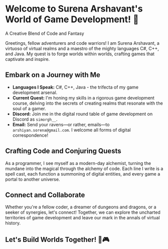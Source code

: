 # Welcome to Surena Arshavant's World of Game Development! 🌟

A Creative Blend of Code and Fantasy

Greetings, fellow adventurers and code warriors! I am Surena Arshavant, a virtuoso of virtual realms and a maestro of the mighty languages C#, C++, and Java. My quest is to forge worlds within worlds, crafting games that captivate and inspire.

## Embark on a Journey with Me
- **Languages I Speak:** C#, C++, Java - the trifecta of my game development arsenal.
- **Current Quest:** I'm honing my skills in a rigorous game development course, delving into the secrets of creating realms that resonate with the soul of a gamer.
- **Discord:** Join me in the digital round table of game development on Discord as `simorgh__`.
- **Email:** Send your ravens—or rather, emails—to `arshiyan.sorena@gmail.com`. I welcome all forms of digital correspondence!

## Crafting Code and Conjuring Quests
As a programmer, I see myself as a modern-day alchemist, turning the mundane into the magical through the alchemy of code. Each line I write is a spell cast, each function a summoning of digital entities, and every game a portal to another universe.

## Connect and Collaborate
Whether you're a fellow coder, a dreamer of dungeons and dragons, or a seeker of synergies, let's connect! Together, we can explore the uncharted territories of game development and leave our mark in the annals of virtual history.

## Let's Build Worlds Together! 🚀🎮
